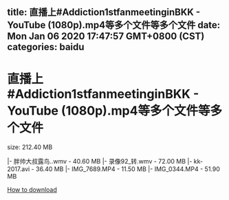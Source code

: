 
title: 直播上#Addiction1stfanmeetinginBKK - YouTube (1080p).mp4等多个文件等多个文件
date: Mon Jan 06 2020 17:47:57 GMT+0800 (CST)    
categories: baidu
---

# 直播上#Addiction1stfanmeetinginBKK - YouTube (1080p).mp4等多个文件等多个文件
size: 212.40 MB
 
 
|- 胖帅大叔露鸟..wmv - 40.60 MB
|- 录像92_转.wmv - 72.00 MB
|- kk-2017.avi - 36.40 MB
|- IMG_7689.MP4 - 11.50 MB
|- IMG_0344.MP4 - 51.90 MB

[How to download](https://bpcam.bemobtrk.com/go/2ceec3aa-1ca2-46d6-b9ff-aaa5c184517c?jno=4233)